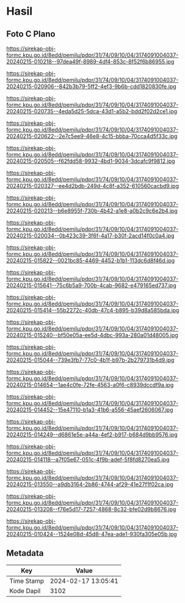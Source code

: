 # Hasil

## Foto C Plano

https://sirekap-obj-formc.kpu.go.id/8edd/pemilu/pdpr/31/74/09/10/04/3174091004037-20240215-010218--97dea49f-8989-4df4-853c-8f52f6b86955.jpg

https://sirekap-obj-formc.kpu.go.id/8edd/pemilu/pdpr/31/74/09/10/04/3174091004037-20240215-020906--842b3b79-5ff2-4ef3-9b6b-cdd1820830fe.jpg

https://sirekap-obj-formc.kpu.go.id/8edd/pemilu/pdpr/31/74/09/10/04/3174091004037-20240215-020735--4eda5d25-5dca-43d1-a5b2-bdd2f02d2ce1.jpg

https://sirekap-obj-formc.kpu.go.id/8edd/pemilu/pdpr/31/74/09/10/04/3174091004037-20240215-020622--2e7c5ee9-46e8-4c15-bbba-70cca4d5f33c.jpg

https://sirekap-obj-formc.kpu.go.id/8edd/pemilu/pdpr/31/74/09/10/04/3174091004037-20240215-020505--f62fdd58-9932-4bd1-9034-3dcafc9f9812.jpg

https://sirekap-obj-formc.kpu.go.id/8edd/pemilu/pdpr/31/74/09/10/04/3174091004037-20240215-020327--ee4d2bdb-249d-4c8f-a352-610560cacbd9.jpg

https://sirekap-obj-formc.kpu.go.id/8edd/pemilu/pdpr/31/74/09/10/04/3174091004037-20240215-020213--b6e8955f-730b-4b42-a1e8-a0b2c9c6e2b4.jpg

https://sirekap-obj-formc.kpu.go.id/8edd/pemilu/pdpr/31/74/09/10/04/3174091004037-20240215-020034--0b423c39-3f6f-4a17-b30f-2acd14f0c0a4.jpg

https://sirekap-obj-formc.kpu.go.id/8edd/pemilu/pdpr/31/74/09/10/04/3174091004037-20240215-015822--0021bc85-4469-4452-b1b1-113dc6d8f46d.jpg

https://sirekap-obj-formc.kpu.go.id/8edd/pemilu/pdpr/31/74/09/10/04/3174091004037-20240215-015641--75c6b5a9-700b-4cab-9682-e479165ed737.jpg

https://sirekap-obj-formc.kpu.go.id/8edd/pemilu/pdpr/31/74/09/10/04/3174091004037-20240215-015414--55b2272c-40db-47c4-b895-b39d8a585bda.jpg

https://sirekap-obj-formc.kpu.go.id/8edd/pemilu/pdpr/31/74/09/10/04/3174091004037-20240215-015240--bf50e05a-ee5d-4dbc-993a-280a01d48005.jpg

https://sirekap-obj-formc.kpu.go.id/8edd/pemilu/pdpr/31/74/09/10/04/3174091004037-20240215-015044--739e3fb7-77c0-4b1f-b97b-2b279731b4d9.jpg

https://sirekap-obj-formc.kpu.go.id/8edd/pemilu/pdpr/31/74/09/10/04/3174091004037-20240215-014654--1ae4c0fe-72fe-4563-a0f6-c8939dccdf9a.jpg

https://sirekap-obj-formc.kpu.go.id/8edd/pemilu/pdpr/31/74/09/10/04/3174091004037-20240215-014452--15e47110-b1a3-41b6-a556-45aef2606067.jpg

https://sirekap-obj-formc.kpu.go.id/8edd/pemilu/pdpr/31/74/09/10/04/3174091004037-20240215-014249--d6861e5e-a44a-4ef2-b917-b684d9bb9576.jpg

https://sirekap-obj-formc.kpu.go.id/8edd/pemilu/pdpr/31/74/09/10/04/3174091004037-20240215-014118--a7f05e67-051c-4f9b-adef-5f8fd8270ea5.jpg

https://sirekap-obj-formc.kpu.go.id/8edd/pemilu/pdpr/31/74/09/10/04/3174091004037-20240215-013550--a9db3164-2b86-4744-af29-41e27f1f02ca.jpg

https://sirekap-obj-formc.kpu.go.id/8edd/pemilu/pdpr/31/74/09/10/04/3174091004037-20240215-013208--f76e5d17-7257-4868-8c32-bfe02d9b8676.jpg

https://sirekap-obj-formc.kpu.go.id/8edd/pemilu/pdpr/31/74/09/10/04/3174091004037-20240215-010424--1524e08d-45d8-47ea-ade1-930fa305e05b.jpg


## Metadata

| Key        | Value               |
| ---------- | ------------------- |
| Time Stamp | 2024-02-17 13:05:41 |
| Kode Dapil | 3102                |



